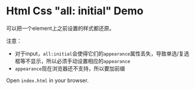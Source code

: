 Html Css "all: initial" Demo
============================

可以把一个element上之前设置的样式都还原。

注意：

- 对于input，`all:initial`会使得它们的`appearance`属性丢失，导致单选/复选框等不显示，所以必须手动设置相应的`appearance`
- `appearance`现在浏览器还不支持，所以要加前缀


Open `index.html` in your browser.
